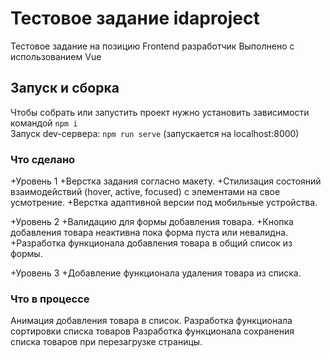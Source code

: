 # Тестовое задание idaproject

Тестовое задание на позицию  Frontend разработчик
Выполнено с использованием Vue

## Запуск и сборка

Чтобы собрать или запустить проект нужно установить зависимости командой `npm i`  
Запуск dev-сервера: `npm run serve` (запускается на localhost:8000)  

### Что сделано 
+Уровень 1
  +Верстка задания согласно макету.
  +Стилизация состояний взаимодействий (hover, active, focused) с элементами на свое усмотрение.
  +Верстка адаптивной версии под мобильные устройства.

+Уровень 2
  +Валидацию для формы добавления товара.
  +Кнопка добавления товара неактивна пока форма пуста или невалидна.
  +Разработка функционала добавления товара в общий список из формы.

+Уровень 3
  +Добавление функционала удаления товара из списка.



### Что в процессе

Анимация добавления товара в список.
Разработка функционала сортировки списка товаров
Разработка функционала сохранения списка товаров при перезагрузке страницы.


